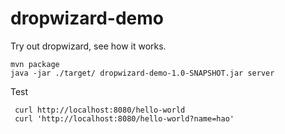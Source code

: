 # dropwizard-demo
Try out dropwizard, see how it works. 

    mvn package
    java -jar ./target/ dropwizard-demo-1.0-SNAPSHOT.jar server

Test

     curl http://localhost:8080/hello-world
     curl 'http://localhost:8080/hello-world?name=hao'

